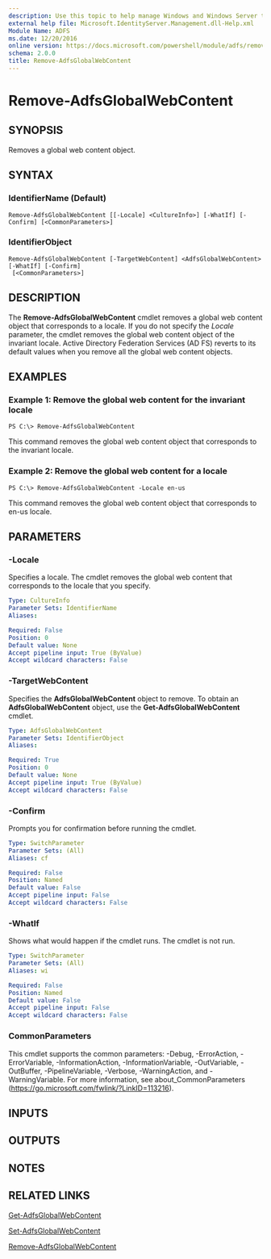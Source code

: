 ```yaml
---
description: Use this topic to help manage Windows and Windows Server technologies with Windows PowerShell.
external help file: Microsoft.IdentityServer.Management.dll-Help.xml
Module Name: ADFS
ms.date: 12/20/2016
online version: https://docs.microsoft.com/powershell/module/adfs/remove-adfsglobalwebcontent?view=windowsserver2022-ps&wt.mc_id=ps-gethelp
schema: 2.0.0
title: Remove-AdfsGlobalWebContent
---
```


# Remove-AdfsGlobalWebContent

## SYNOPSIS
Removes a global web content object.

## SYNTAX

### IdentifierName (Default)
```
Remove-AdfsGlobalWebContent [[-Locale] <CultureInfo>] [-WhatIf] [-Confirm] [<CommonParameters>]
```

### IdentifierObject
```
Remove-AdfsGlobalWebContent [-TargetWebContent] <AdfsGlobalWebContent> [-WhatIf] [-Confirm]
 [<CommonParameters>]
```

## DESCRIPTION
The **Remove-AdfsGlobalWebContent** cmdlet removes a global web content object that corresponds to a locale.
If you do not specify the *Locale* parameter, the cmdlet removes the global web content object of the invariant locale.
Active Directory Federation Services (AD FS) reverts to its default values when you remove all the global web content objects.

## EXAMPLES

### Example 1: Remove the global web content for the invariant locale
```
PS C:\> Remove-AdfsGlobalWebContent
```

This command removes the global web content object that corresponds to the invariant locale.

### Example 2: Remove the global web content for a locale
```
PS C:\> Remove-AdfsGlobalWebContent -Locale en-us
```

This command removes the global web content object that corresponds to en-us locale.

## PARAMETERS

### -Locale
Specifies a locale.
The cmdlet removes the global web content that corresponds to the locale that you specify.

```yaml
Type: CultureInfo
Parameter Sets: IdentifierName
Aliases: 

Required: False
Position: 0
Default value: None
Accept pipeline input: True (ByValue)
Accept wildcard characters: False
```

### -TargetWebContent
Specifies the **AdfsGlobalWebContent** object to remove.
To obtain an **AdfsGlobalWebContent** object, use the **Get-AdfsGlobalWebContent** cmdlet.

```yaml
Type: AdfsGlobalWebContent
Parameter Sets: IdentifierObject
Aliases: 

Required: True
Position: 0
Default value: None
Accept pipeline input: True (ByValue)
Accept wildcard characters: False
```

### -Confirm
Prompts you for confirmation before running the cmdlet.

```yaml
Type: SwitchParameter
Parameter Sets: (All)
Aliases: cf

Required: False
Position: Named
Default value: False
Accept pipeline input: False
Accept wildcard characters: False
```

### -WhatIf
Shows what would happen if the cmdlet runs.
The cmdlet is not run.

```yaml
Type: SwitchParameter
Parameter Sets: (All)
Aliases: wi

Required: False
Position: Named
Default value: False
Accept pipeline input: False
Accept wildcard characters: False
```

### CommonParameters
This cmdlet supports the common parameters: -Debug, -ErrorAction, -ErrorVariable, -InformationAction, -InformationVariable, -OutVariable, -OutBuffer, -PipelineVariable, -Verbose, -WarningAction, and -WarningVariable. For more information, see about_CommonParameters (https://go.microsoft.com/fwlink/?LinkID=113216).

## INPUTS

## OUTPUTS

## NOTES

## RELATED LINKS

[Get-AdfsGlobalWebContent](./Get-AdfsGlobalWebContent.md)

[Set-AdfsGlobalWebContent](./Set-AdfsGlobalWebContent.md)

[Remove-AdfsGlobalWebContent](./Remove-AdfsGlobalWebContent.md)

